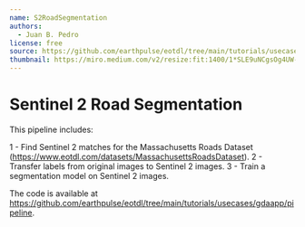 ```yaml
---
name: S2RoadSegmentation
authors: 
  - Juan B. Pedro
license: free
source: https://github.com/earthpulse/eotdl/tree/main/tutorials/usecases/gdaapp/pipeline
thumbnail: https://miro.medium.com/v2/resize:fit:1400/1*SLE9uNCgsOg4UW-LDKyFJw.png
---
```


# Sentinel 2 Road Segmentation

This pipeline includes:

1 - Find Sentinel 2 matches for the Massachusetts Roads Dataset (https://www.eotdl.com/datasets/MassachusettsRoadsDataset).
2 - Transfer labels from original images to Sentinel 2 images.
3 - Train a segmentation model on Sentinel 2 images.

The code is available at https://github.com/earthpulse/eotdl/tree/main/tutorials/usecases/gdaapp/pipeline.